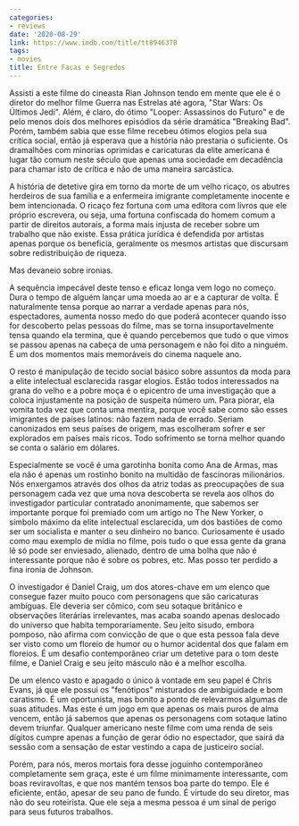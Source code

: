 ```yaml
---
categories:
- reviews
date: '2020-08-29'
link: https://www.imdb.com/title/tt8946378
tags:
- movies
title: Entre Facas e Segredos
---
```


Assisti a este filme do cineasta Rian Johnson tendo em mente que ele é o diretor do melhor filme Guerra nas Estrelas até agora, "Star Wars: Os Últimos Jedi". Além, é claro, do ótimo "Looper: Assassinos do Futuro" e de pelo menos dois dos melhores episódios da série dramática "Breaking Bad". Porém, também sabia que esse filme recebeu ótimos elogios pela sua crítica social, então já esperava que a história não prestaria o suficiente. Os dramalhões com minorias oprimidas e caricaturas da elite americana é lugar tão comum neste século que apenas uma sociedade em decadência para chamar isto de crítica e não de uma maneira sarcástica.

A história de detetive gira em torno da morte de um velho ricaço, os abutres herdeiros de sua família e a enfermeira imigrante completamente inocente e bem intencionada. O ricaço fez fortuna com uma editora com livros que ele próprio escrevera, ou seja, uma fortuna confiscada do homem comum a partir de direitos autorais, a forma mais injusta de receber sobre um trabalho que não existe. Essa prática jurídica é defendida por artistas apenas porque os beneficia, geralmente os mesmos artistas que discursam sobre redistribuição de riqueza.

Mas devaneio sobre ironias.

A sequência impecável deste tenso e eficaz longa vem logo no começo. Dura o tempo de alguém lançar uma moeda ao ar e a capturar de volta. É naturalmente tensa porque ao narrar a verdade apenas para nós, espectadores, aumenta nosso medo do que poderá acontecer quando isso for descoberto pelas pessoas do filme, mas se torna insuportavelmente tensa quando ela termina, que é quando percebemos que tudo o que vimos se passou apenas na cabeça de uma personagem e não foi dito a ninguém. É um dos momentos mais memoráveis do cinema naquele ano.

O resto é manipulação de tecido social básico sobre assuntos da moda para a elite intelectual esclarecida rasgar elogios. Estão todos interessados na grana do velho e a pobre moça é o epicentro de uma investigação que a coloca injustamente na posição de suspeita número um. Para piorar, ela vomita toda vez que conta uma mentira, porque você sabe como são esses imigrantes de países latinos: não fazem nada de errado. Seriam canonizados em seus países de origem, mas escolheram sofrer e ser explorados em países mais ricos. Todo sofrimento se torna melhor quando se conta o salário em dólares. 

Especialmente se você é uma garotinha bonita como Ana de Armas, mas ela não é apenas um rostinho bonito na multidão de fascínoras milionários. Nós enxergamos através dos olhos da atriz todas as preocupações de sua personagem cada vez que uma nova descoberta se revela aos olhos do investigador particular contratado anonimamente, que sabemos ser importante porque foi premiado com um artigo no The New Yorker, o símbolo máximo da elite intelectual esclarecida, um dos bastiões de como ser um socialista e manter o seu dinheiro no banco. Curiosamente é usado como mau exemplo de mídia no filme, pois tudo o que essa gente da grana lê só pode ser enviesado, alienado, dentro de uma bolha que não é interessante porque não é sobre os pobres, etc. Mas posso ter perdido a fina ironia de Johnson.

O investigador é Daniel Craig, um dos atores-chave em um elenco que consegue fazer muito pouco com personagens que são caricaturas ambíguas. Ele deveria ser cômico, com seu sotaque britânico e observações literárias irrelevantes, mas acaba soando apenas deslocado do universo que habita temporariamente. Seu jeito sisudo, embora pomposo, não afirma com convicção de que o que esta pessoa fala deve ser visto como um floreio de humor ou o humor acidental dos que falam em floreios. É um desafio contemporâneo criar um detetive para o tom deste filme, e Daniel Craig e seu jeito másculo não é a melhor escolha.

De um elenco vasto e apagado o único à vontade em seu papel é Chris Evans, já que ele possui os "fenótipos" misturados de ambiguidade e bom caratismo. É um oportunista, mas bonito a ponto de relevarmos algumas de suas atitudes. Mas este é um jogo em que apenas os mais puros de alma vencem, então já sabemos que apenas os personagens com sotaque latino devem triunfar. Qualquer americano neste filme com uma renda de seis dígitos cumpre apenas a função de gerar ódio no espectador, que sairá da sessão com a sensação de estar vestindo a capa de justiceiro social.

Porém, para nós, meros mortais fora desse joguinho contemporâneo completamente sem graça, este é um filme minimamente interessante, com boas reviravoltas, e que nos mantém tensos boa parte do tempo. Ele é eficiente, então, apesar de seu pano de fundo. É virtude do seu diretor, mas não do seu roteirista. Que ele seja a mesma pessoa é um sinal de perigo para seus futuros trabalhos.